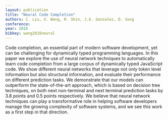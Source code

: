 ```yaml
---
layout: publication
title: "Neural Code Completion"
authors: C. Liu, X. Wang, R. Shin, J.E. Gonzalez, D. Song
conference: 
year: 2016
bibkey: wang2016neural
---
```

Code completion, an essential part of modern software development, yet can be
challenging for dynamically typed programming languages. In this paper we explore the use of neural network techniques to automatically learn code completion
from a large corpus of dynamically typed JavaScript code. We show different
neural networks that leverage not only token level information but also structural
information, and evaluate their performance on different prediction tasks. We
demonstrate that our models can outperform the state-of-the-art approach, which
is based on decision tree techniques, on both next non-terminal and next terminal
prediction tasks by 3.8 points and 0.5 points respectively. We believe that neural
network techniques can play a transformative role in helping software developers
manage the growing complexity of software systems, and we see this work as a
first step in that direction.
